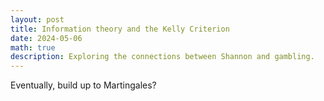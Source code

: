 ```yaml
---
layout: post
title: Information theory and the Kelly Criterion
date: 2024-05-06
math: true
description: Exploring the connections between Shannon and gambling.
---
```


Eventually, build up to Martingales?



